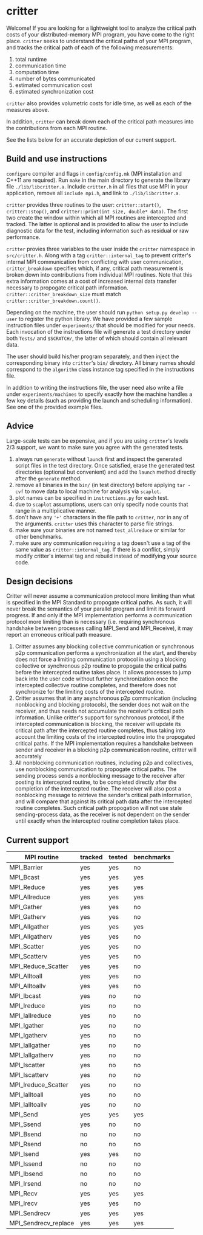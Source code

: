 
# critter
Welcome! If you are looking for a lightweight tool to analyze the critical path costs of your distributed-memory MPI program, you have come to the right place. `critter` seeks to understand the critical paths of your MPI program, and tracks the critical path of each of the following measurements:

1. total runtime
2. communication time
3. computation time
4. number of bytes communicated
5. estimated communication cost
6. estimated synchronization cost

`critter` also provides volumetric costs for idle time, as well as each of the measures above.

In addition, `critter` can break down each of the critical path measures into the contributions from each MPI routine.

See the lists below for an accurate depiction of our current support.

## Build and use instructions
`configure` compiler and flags in `config/config.mk` (MPI installation and C++11 are required). Run `make` in the main directory to generate the library file `./lib/libcritter.a`. Include `critter.h` in all files that use MPI in your application, remove all `include mpi.h`, and link to `./lib/libcritter.a`.

`critter` provides three routines to the user: `critter::start()`, `critter::stop()`, and `critter::print(int size, double* data)`. The first two create the window within which all MPI routines are intercepted and tracked. The latter is optional and is provided to allow the user to include diagnostic data for the test, including information such as residual or raw performance.

`critter` provies three variables to the user inside the `critter` namespace in `src/critter.h`. Along with a tag `critter::internal_tag` to prevent critter's internal MPI communication from conflicting with user communication, `critter_breakdown` specifies which, if any, critical path measurement is broken down into contributions from individual MPI routines. Note that this extra information comes at a cost of increased internal data transfer necessary to propogate critical path information. `critter::critter_breakdown_size` must match `critter::critter_breakdown.count()`.

Depending on the machine, the user should run `python setup.py develop --user` to register the python library. We have provided a few sample instruction files under `experiments/` that should be modified for your needs. Each invocation of the instructions file will generate a test directory under both `Tests/` and `$SCRATCH/`, the latter of which should contain all relevant data.

The user should build his/her program separately, and then inject the corresponding binary into `critter`'s `bin/` directory. All binary names should correspond to the `algorithm` class instance tag specified in the instructions file.

In addition to writing the instructions file, the user need also write a file under `experiments/machines` to specify exactly how the machine handles a few key details (such as providing the launch and scheduling information). See one of the provided example files.

## Advice
Large-scale tests can be expensive, and if you are using `critter`'s levels 2/3 support, we want to make sure you agree with the generated tests.
1. always run `generate` without `launch` first and inspect the generated script files in the test directory. Once satisfied, erase the generated test directories (optional but convenient) and add the `launch` method directly after the `generate` method.
2. remove all binaries in the `bin/` (in test directory)  before applying `tar -cvf` to move data to local machine for analysis via `scaplot`.
3. plot names can be specified in `instructions.py` for each test.
4. due to `scaplot` assumptions, users can only specify node counts that range in a multiplicative manner.
5. don't have any `'+'` characters in the file path to `critter`, nor in any of the arguments. `critter` uses this character to parse file strings.
6. make sure your binaries are not named `test_allreduce` or similar for other benchmarks.
7. make sure any communication requiring a tag doesn't use a tag of the same value as `critter::internal_tag`. If there is a conflict, simply modify critter's internal tag and rebuild instead of modifying your source code.

## Design decisions
Critter will never assume a communication protocol more limiting than what is specified in the MPI Standard to propogate critical paths. As such, it will never break the semantics of your parallel program and limit its forward progress. If and only if the MPI implementation performs a communication protocol more limiting than is necessary (i.e. requiring synchronous handshake between processes calling MPI_Send and MPI_Receive), it may report an erroneous critical path measure.
1. Critter assumes any blocking collective communication or synchronous p2p communication performs a synchronization at the start, and thereby does not force a limiting communication protocol in using a blocking collective or synchronous p2p routine to propogate the critical paths before the intercepted routine takes place. It allows processes to jump back into the user code without further synchronization once the intercepted collective routine completes, and therefore does not synchronize for the limiting costs of the intercepted routine.
2. Critter assumes that in any asynchronous p2p communication (including nonblocking and blocking protocols), the sender does not wait on the receiver, and thus needs not accumulate the receiver's critical path information. Unlike critter's support for synchronous protocol, if the intercepted communication is blocking, the receiver will update its critical path after the intercepted routine completes, thus taking into account the limiting costs of the intercepted routine into the propogated critical paths. If the MPI implementation requires a handshake between sender and receiver in a blocking p2p communication routine, critter will accurately 
3. All nonblocking communication routines, including p2p and collectives, use nonblocking communication to propogate critical paths. The sending process sends a nonblocking message to the receiver after posting its intercepted routine, to be completed directly after the completion of the intercepted routine. The receiver will also post a nonblocking message to retrieve the sender's critical path information, and will compare that against its critical path data after the intercepted routine completes. Such critical path propogation will not use stale sending-process data, as the receiver is not dependent on the sender until exactly when the intercepted routine completion takes place.

## Current support
|     MPI routine         |   tracked   |   tested   |    benchmarks   |     
| ----------------------- | ----------- | ---------- | --------------- |
| MPI_Barrier              |   yes       |   yes       |   no            |
| MPI_Bcast                |   yes       |   yes      |   yes           |
| MPI_Reduce               |   yes       |   yes      |   yes           |
| MPI_Allreduce            |   yes       |   yes      |   yes           |
| MPI_Gather               |   yes       |   yes       |   no            |
| MPI_Gatherv              |   yes       |   yes       |   no            |
| MPI_Allgather            |   yes       |   yes      |   yes           |
| MPI_Allgatherv           |   yes       |   yes      |   no           |
| MPI_Scatter              |   yes       |   yes       |   no            |
| MPI_Scatterv             |   yes       |   yes       |   no            |
| MPI_Reduce_Scatter       |   yes       |   yes       |   no            |
| MPI_Alltoall             |   yes       |   yes       |   no            |
| MPI_Alltoallv            |   yes       |   yes       |   no            |
| MPI_Ibcast               |   yes       |   no      |   no           |
| MPI_Ireduce              |   yes       |   no      |   no           |
| MPI_Iallreduce           |   yes       |   no      |   no           |
| MPI_Igather              |   yes       |   no       |   no            |
| MPI_Igatherv             |   yes       |   no       |   no            |
| MPI_Iallgather           |   yes       |   no      |   no           |
| MPI_Iallgatherv          |   yes       |   no      |   no           |
| MPI_Iscatter             |   yes       |   no       |   no            |
| MPI_Iscatterv            |   yes       |   no       |   no            |
| MPI_Ireduce_Scatter      |   yes       |   no       |   no            |
| MPI_Ialltoall            |   yes       |   no       |   no            |
| MPI_Ialltoallv           |   yes       |   no       |   no            |
| MPI_Send                 |   yes       |   yes       |   yes            |
| MPI_Ssend                 |   yes       |   no       |   no            |
| MPI_Bsend                 |   no       |   no       |   no            |
| MPI_Rsend                 |   no       |   no       |   no            |
| MPI_Isend                |   yes       |   yes       |   no            |
| MPI_Issend                 |   no       |   no       |   no            |
| MPI_Ibsend                 |   no       |   no       |   no            |
| MPI_Irsend                 |   no       |   no       |   no            |
| MPI_Recv                 |   yes       |   yes       |   yes            |
| MPI_Irecv                |   yes       |   yes       |   no            |
| MPI_Sendrecv             |   yes       |   yes       |   yes            |
| MPI_Sendrecv_replace     |   yes       |   yes       |   yes            |
